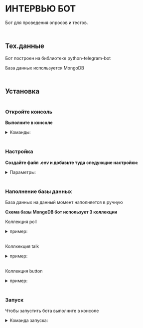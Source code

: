 # ИНТЕРВЬЮ БОТ
Бот для проведения опросов и тестов.

## <br><b>Тех.данные</b>
Бот построен на библиотеке python-telegram-bot

База данных используется MongoDB

## <br><b>Установка</b>

### <br><b>Откройте консоль</b>

<b>Выполните в консоле</b>             
    <details><summary> Команды: </summary>
```
git clone https://github.com/IgV52/interview-bot.git
pip install -r requirements.txt
```
</details>

### <br><b>Настройка</b>

<b>Создайте файл .env и добавьте туда следующие настройки:</b>
    <details>
    <summary> Параметры: </summary></b>
```
BOT_API = 'Ключ от BotFather'
MONGO_LINK = 'адрес базы данных'
MONGO_DB = 'название базы данных'
```
</details>

### <br><b>Наполнение базы данных</b>
База данных на данный момент наполняется в ручную

<b>Схема базы MongoDB бот использует 3 коллекции</b>

Коллекция poll
    <details>
    <summary> пример: </summary>
```
{
  "_id": {
    "$oid": "xxxxxxxxx"
  },
  "form": {
    "Тест 1": {
      "quest": {
        "1": "Какой метод исследования производится с помощью линейки и весов?",
        "2": "Какой организм из перечисленных не имеет клеточного строения?",
        "3": "Водная среда - это",
        "4": "Чем покрытосеменные растения отличаются от голосеменных?",
        "5": "Какое животное входит в Красную книгу?"
      },
      "answer": {
        "1": "1: Наблюдение, 2: Измерение, 3: Изучение, 4: Эксперимент",
        "2": "1: Инфузории, 2: Вирусы, 3: Бактерии, 4: Грибы",
        "3": "1: Стратосфера, 2: Атмосфера, 3: Гидросфера, 4: Литосфера",
        "4": "1: Наличием цветка, 2: Наличием корней, 3: Наличием стебля и листьев, 4: Наличием семян",
        "5": "1: Уж обыкновенный, 2: Кабан, 3: Лось, 4: Белый медведь"
      },
      "key": {
        "1": "2",
        "2": "2",
        "3": "3",
        "4": "1",
        "5": "4"
      }
    }
  },
  "section": "Биология"
}
```
</details>

<br>Коллкекция talk
    <details>
    <summary> пример: </summary>
```
{
  "_id": {
    "$oid": "xxxxxxxxx"
  },
  "form": {
    "Тема 1": {
        "1": "Какой метод исследования производится с помощью линейки и весов?",
        "2": "Какой организм из перечисленных не имеет клеточного строения?",
        "3": "Водная среда - это",
        "4": "Чем покрытосеменные растения отличаются от голосеменных?",
        "5": "Какое животное входит в Красную книгу?"
    }
  },
  "section": "Биология"
}
```
</details>

<br>Коллекция button
    <details>
    <summary> пример: </summary>
    
    talk button
```
{
  "_id": {
    "$oid": "xxxxxxxxx"
  },
  "id": 1,
  "button": {
    "Биология": [
      "Тема 1",
      "Тема 2"
    ]
  }
}
```
    poll button

```
{
  "_id": {
    "$oid": "xxxxxxxxx"
  },
  "id": 2,
  "button": {
    "Биология": {
      "Тест 1": ["1","2","3","4"] #Это варианты ответов.
    }
  }
}
```
</details>

### <br><b>Запуск</b>
Чтобы запустить бота выполните в консоле
    <details>
    <summary> Команда запуска: </summary>
```
python app.py
```
</details>